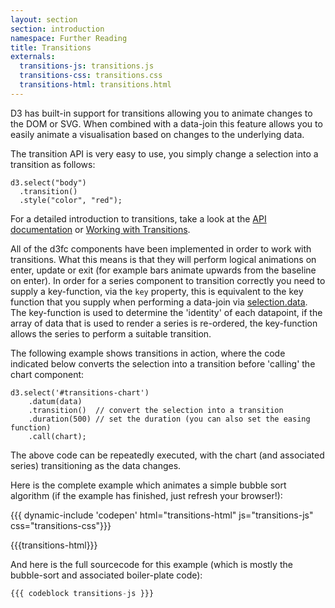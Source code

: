 ```yaml
---
layout: section
section: introduction
namespace: Further Reading
title: Transitions
externals:
  transitions-js: transitions.js
  transitions-css: transitions.css
  transitions-html: transitions.html
---
```


D3 has built-in support for transitions allowing you to animate changes to the DOM or SVG. When combined with a data-join this feature allows you to easily animate a visualisation based on changes to the underlying data.

The transition API is very easy to use, you simply change a selection into a transition as follows:

```
d3.select("body")
  .transition()
  .style("color", "red");
```

For a detailed introduction to transitions, take a look at the [API documentation](https://github.com/mbostock/d3/wiki/Transitions) or [Working with Transitions](http://bost.ocks.org/mike/transition/).

All of the d3fc components have been implemented in order to work with transitions. What this means is that they will perform logical animations on enter, update or exit (for example bars animate upwards from the baseline on enter). In order for a series component to transition correctly you need to supply a key-function, via the `key` property, this is equivalent to the key function that you supply when performing a data-join via [selection.data](https://github.com/mbostock/d3/wiki/Selections#data). The key-function is used to determine the 'identity' of each datapoint, if the array of data that is used to render a series is re-ordered, the key-function allows the series to perform a suitable transition.

The following example shows transitions in action, where the code indicated below converts the selection into a transition before 'calling' the chart component:

```
d3.select('#transitions-chart')
    .datum(data)
    .transition()  // convert the selection into a transition
    .duration(500) // set the duration (you can also set the easing function)
    .call(chart);
```

The above code can be repeatedly executed, with the chart (and associated series) transitioning as the data changes.

Here is the complete example which animates a simple bubble sort algorithm (if the example has finished, just refresh your browser!):

<style type="text/css">
{{{transitions-css}}}
</style>

{{{ dynamic-include 'codepen' html="transitions-html" js="transitions-js" css="transitions-css"}}}

{{{transitions-html}}}
<script type="text/javascript">
{{{transitions-js}}}
</script>

And here is the full sourcecode for this example (which is mostly the bubble-sort and associated boiler-plate code):

```js
{{{ codeblock transitions-js }}}
```
